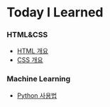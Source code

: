 # Today I Learned

### HTML&CSS
* [HTML 개요](./HTML/html_summary.md)
* [CSS 개요](./CSS/css_summary.md)

### Machine Learning
* [Python 사용법](https://github.com/sudaltokki/TIL/blob/main/Machine_Learning/python.md)


